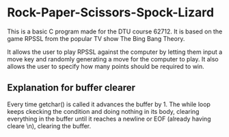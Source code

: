 # Rock-Paper-Scissors-Spock-Lizard

This is a basic C program made for the DTU course 62712. It is based on the game RPSSL from the popular TV show The Bing Bang Theory.

It allows the user to play RPSSL against the computer by letting them input a move key and randomly generating a move for the computer to play.
It also allows the user to specify how many points should be required to win.


## Explanation for buffer clearer

Every time getchar() is called it advances the buffer by 1. The while loop keeps ckecking the condition and doing nothing in its body, clearing everything in the buffer until it reaches a newline or EOF (already having cleare \n), clearing the buffer.